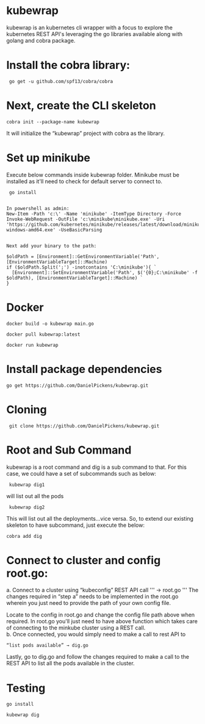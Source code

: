 # kubewrap

kubewrap is an kubernetes cli wrapper with a focus to explore the kubernetes REST API's leveraging the go libraries available along with golang and cobra package.

# Install  the cobra library:
```
 go get -u github.com/spf13/cobra/cobra
 ```
# Next, create the CLI skeleton 

```
cobra init --package-name kubewrap
```

It will initialize the “kubewrap” project with cobra as the library. 


# Set up minikube

 Execute below commands inside kubewrap folder. Minikube must be installed as it'll need to check for default server to connect to.
```
 go install
```

```

In powershell as admin:
New-Item -Path 'c:\' -Name 'minikube' -ItemType Directory -Force
Invoke-WebRequest -OutFile 'c:\minikube\minikube.exe' -Uri 'https://github.com/kubernetes/minikube/releases/latest/download/minikube-windows-amd64.exe' -UseBasicParsing


Next add your binary to the path:

$oldPath = [Environment]::GetEnvironmentVariable('Path', [EnvironmentVariableTarget]::Machine)
if ($oldPath.Split(';') -inotcontains 'C:\minikube'){ `
  [Environment]::SetEnvironmentVariable('Path', $('{0};C:\minikube' -f $oldPath), [EnvironmentVariableTarget]::Machine) `
}
```

# Docker

```
docker build -o kubewrap main.go 
```

```
docker pull kubewrap:latest
```
```
docker run kubewrap
```

# Install package dependencies
```
go get https://github.com/DanielPickens/kubewrap.git
```

# Cloning
```
 git clone https://github.com/DanielPickens/kubewrap.git 
 ```
 
# Root and Sub Command
kubewrap is a root command and dig is a sub command to that.
For this case, we could have a set of subcommands such as below:
```
 kubewrap dig1
 ```
will list out all the pods
```
 kubewrap dig2
 ```
This will list out all the deployments…vice versa.
So, to extend our existing skeleton to have subcommand, just execute the below:
```
cobra add dig
```

# Connect to cluster and config root.go:

a. Connect to a cluster using “kubeconfig” REST API call
'''
 → root.go
'''
The changes required in “step a” needs to be implemented in the root.go wherein you just need to provide the path of your own config file.

Locate to the config in root.go and change the config file path above when required.
In root.go you'll just need to have above function which takes care of connecting to the minkube cluster using a REST call.  
b. Once connected, you would simply need to make a call to rest API to
```
“list pods available” → dig.go
```
Lastly, go to dig.go and follow the changes required to make a call to the REST API to list all the pods available in the cluster.

# Testing
```
go install
```
```
kubewrap dig
```
